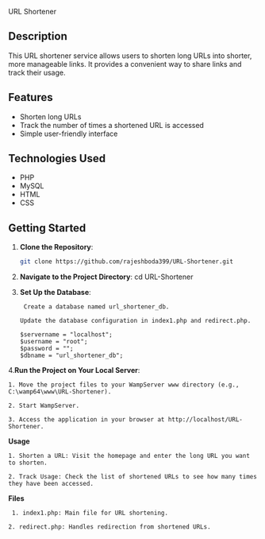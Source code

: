 URL Shortener

## Description
This URL shortener service allows users to shorten long URLs into shorter, more manageable links. It provides a convenient way to share links and track their usage.

## Features
- Shorten long URLs
- Track the number of times a shortened URL is accessed
- Simple user-friendly interface

## Technologies Used
- PHP
- MySQL
- HTML
- CSS

## Getting Started
1. **Clone the Repository**:
   ```sh
   git clone https://github.com/rajeshboda399/URL-Shortener.git


 2. **Navigate to the Project Directory**:
     cd URL-Shortener
 3. **Set Up the Database**:
  
         Create a database named url_shortener_db.
    
        Update the database configuration in index1.php and redirect.php.
    
        $servername = "localhost";
        $username = "root";
        $password = "";
        $dbname = "url_shortener_db";

 4.**Run the Project on Your Local Server**:
 
    1. Move the project files to your WampServer www directory (e.g., C:\wamp64\www\URL-Shortener).

    2. Start WampServer.

    3. Access the application in your browser at http://localhost/URL-Shortener.

  **Usage**

    1. Shorten a URL: Visit the homepage and enter the long URL you want to shorten.

    2. Track Usage: Check the list of shortened URLs to see how many times they have been accessed.

  **Files**
  
     1. index1.php: Main file for URL shortening.

    2. redirect.php: Handles redirection from shortened URLs.

